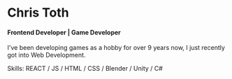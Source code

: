 # Chris Toth
#### Frontend Developer | Game Developer

I've been developing games as a hobby for over 9 years now, I just recently got into Web Development.

Skills: REACT / JS / HTML / CSS / Blender / Unity / C#
